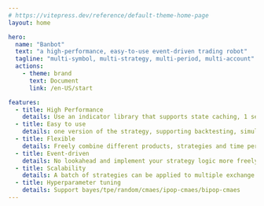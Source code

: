 ```yaml
---
# https://vitepress.dev/reference/default-theme-home-page
layout: home

hero:
  name: "Banbot"
  text: "a high-performance, easy-to-use event-driven trading robot"
  tagline: "multi-symbol, multi-strategy, multi-period, multi-account"
  actions:
    - theme: brand
      text: Document
      link: /en-US/start

features:
  - title: High Performance
    details: Use an indicator library that supports state caching, 1 second backtesting 1 year of data
  - title: Easy to use
    details: one version of the strategy, supporting backtesting, simulated real-time trading and real trading at the same time
  - title: Flexible
    details: Freely combine different products, strategies and time periods
  - title: Event-driven
    details: No lookahead and implement your strategy logic more freely
  - title: Scalability
    details: A batch of strategies can be applied to multiple exchange accounts at the same time
  - title: Hyperparameter tuning
    details: Support bayes/tpe/random/cmaes/ipop-cmaes/bipop-cmaes
---
```


